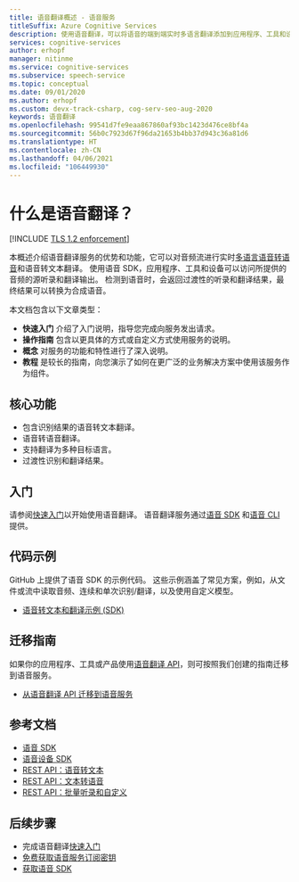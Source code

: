 ```yaml
---
title: 语音翻译概述 - 语音服务
titleSuffix: Azure Cognitive Services
description: 使用语音翻译，可以将语音的端到端实时多语言翻译添加到应用程序、工具和设备。 相同 API 可以用于语音到语音和语音到文本的转换。 本文概述了语音翻译服务的优势和功能。
services: cognitive-services
author: erhopf
manager: nitinme
ms.service: cognitive-services
ms.subservice: speech-service
ms.topic: conceptual
ms.date: 09/01/2020
ms.author: erhopf
ms.custom: devx-track-csharp, cog-serv-seo-aug-2020
keywords: 语音翻译
ms.openlocfilehash: 99541d7fe9eaa867860af93bc1423d476ce8bf4a
ms.sourcegitcommit: 56b0c7923d67f96da21653b4bb37d943c36a81d6
ms.translationtype: HT
ms.contentlocale: zh-CN
ms.lasthandoff: 04/06/2021
ms.locfileid: "106449930"
---
```

# <a name="what-is-speech-translation"></a>什么是语音翻译？

[!INCLUDE [TLS 1.2 enforcement](../../../includes/cognitive-services-tls-announcement.md)]

本概述介绍语音翻译服务的优势和功能，它可以对音频流进行实时[多语言语音转语音](language-support.md#speech-translation)和语音转文本翻译。 使用语音 SDK，应用程序、工具和设备可以访问所提供的音频的源听录和翻译输出。 检测到语音时，会返回过渡性的听录和翻译结果，最终结果可以转换为合成语音。

本文档包含以下文章类型：

* **快速入门** 介绍了入门说明，指导您完成向服务发出请求。
* **操作指南** 包含以更具体的方式或自定义方式使用服务的说明。
* **概念** 对服务的功能和特性进行了深入说明。
* **教程** 是较长的指南，向您演示了如何在更广泛的业务解决方案中使用该服务作为组件。

## <a name="core-features"></a>核心功能

* 包含识别结果的语音转文本翻译。
* 语音转语音翻译。
* 支持翻译为多种目标语言。
* 过渡性识别和翻译结果。

## <a name="get-started"></a>入门 

请参阅[快速入门](get-started-speech-translation.md)以开始使用语音翻译。 语音翻译服务通过[语音 SDK](speech-sdk.md) 和[语音 CLI](spx-overview.md) 提供。

## <a name="sample-code"></a>代码示例

GitHub 上提供了语音 SDK 的示例代码。 这些示例涵盖了常见方案，例如，从文件或流中读取音频、连续和单次识别/翻译，以及使用自定义模型。

* [语音转文本和翻译示例 (SDK)](https://github.com/Azure-Samples/cognitive-services-speech-sdk)

## <a name="migration-guides"></a>迁移指南

如果你的应用程序、工具或产品使用[语音翻译 API](./how-to-migrate-from-translator-speech-api.md)，则可按照我们创建的指南迁移到语音服务。

* [从语音翻译 API 迁移到语音服务](how-to-migrate-from-translator-speech-api.md)

## <a name="reference-docs"></a>参考文档

* [语音 SDK](./speech-sdk.md)
* [语音设备 SDK](speech-devices-sdk.md)
* [REST API：语音转文本](rest-speech-to-text.md)
* [REST API：文本转语音](rest-text-to-speech.md)
* [REST API：批量听录和自定义](https://westus.dev.cognitive.microsoft.com/docs/services/speech-to-text-api-v3-0)

## <a name="next-steps"></a>后续步骤

* 完成语音翻译[快速入门](get-started-speech-translation.md)
* [免费获取语音服务订阅密钥](overview.md#try-the-speech-service-for-free)
* [获取语音 SDK](speech-sdk.md)